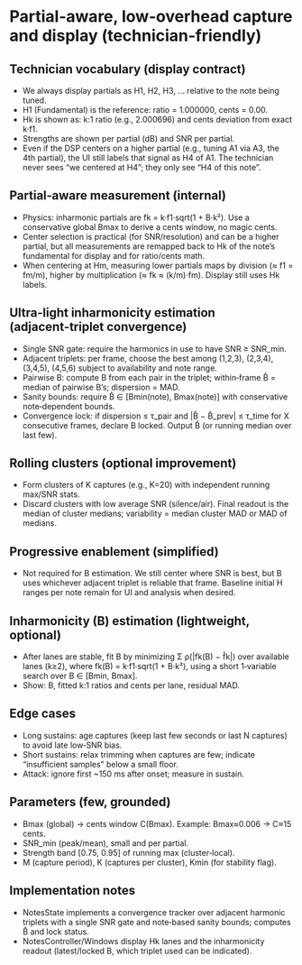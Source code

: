 # Partial‑aware, low‑overhead capture and display (technician‑friendly)

## Technician vocabulary (display contract)
- We always display partials as H1, H2, H3, … relative to the note being tuned.
- H1 (Fundamental) is the reference: ratio = 1.000000, cents = 0.00.
- Hk is shown as: k:1 ratio (e.g., 2.000696) and cents deviation from exact k·f1.
- Strengths are shown per partial (dB) and SNR per partial.
- Even if the DSP centers on a higher partial (e.g., tuning A1 via A3, the 4th partial), the UI still labels that signal as H4 of A1. The technician never sees “we centered at H4”; they only see “H4 of this note”.

## Partial‑aware measurement (internal)
- Physics: inharmonic partials are fk = k·f1·sqrt(1 + B·k²). Use a conservative global Bmax to derive a cents window, no magic cents.
- Center selection is practical (for SNR/resolution) and can be a higher partial, but all measurements are remapped back to Hk of the note’s fundamental for display and for ratio/cents math.
- When centering at Hm, measuring lower partials maps by division (≈ f1 = fm/m), higher by multiplication (≈ fk ≈ (k/m)·fm). Display still uses Hk labels.

## Ultra‑light inharmonicity estimation (adjacent‑triplet convergence)
- Single SNR gate: require the harmonics in use to have SNR ≥ SNR_min.
- Adjacent triplets: per frame, choose the best among (1,2,3), (2,3,4), (3,4,5), (4,5,6) subject to availability and note range.
- Pairwise B: compute B from each pair in the triplet; within‑frame B̂ = median of pairwise B’s; dispersion = MAD.
- Sanity bounds: require B̂ ∈ [Bmin(note), Bmax(note)] with conservative note‑dependent bounds.
- Convergence lock: if dispersion ≤ τ_pair and |B̂ − B̂_prev| ≤ τ_time for X consecutive frames, declare B locked. Output B̂ (or running median over last few).

## Rolling clusters (optional improvement)
- Form clusters of K captures (e.g., K=20) with independent running max/SNR stats.
- Discard clusters with low average SNR (silence/air). Final readout is the median of cluster medians; variability = median cluster MAD or MAD of medians.

## Progressive enablement (simplified)
- Not required for B estimation. We still center where SNR is best, but B uses whichever adjacent triplet is reliable that frame. Baseline initial H ranges per note remain for UI and analysis when desired.

## Inharmonicity (B) estimation (lightweight, optional)
- After lanes are stable, fit B by minimizing Σ ρ(|fk(B) − f̂k|) over available lanes (k≥2), where fk(B) = k·f1·sqrt(1 + B·k²), using a short 1‑variable search over B ∈ [Bmin, Bmax].
- Show: B, fitted k:1 ratios and cents per lane, residual MAD.

## Edge cases
- Long sustains: age captures (keep last few seconds or last N captures) to avoid late low‑SNR bias.
- Short sustains: relax trimming when captures are few; indicate “insufficient samples” below a small floor.
- Attack: ignore first ~150 ms after onset; measure in sustain.

## Parameters (few, grounded)
- Bmax (global) → cents window C(Bmax). Example: Bmax≈0.006 → C≈15 cents.
- SNR_min (peak/mean), small and per partial.
- Strength band [0.75, 0.95] of running max (cluster‑local).
- M (capture period), K (captures per cluster), Kmin (for stability flag).

## Implementation notes
- NotesState implements a convergence tracker over adjacent harmonic triplets with a single SNR gate and note‑based sanity bounds; computes B̂ and lock status.
- NotesController/Windows display Hk lanes and the inharmonicity readout (latest/locked B, which triplet used can be indicated).
